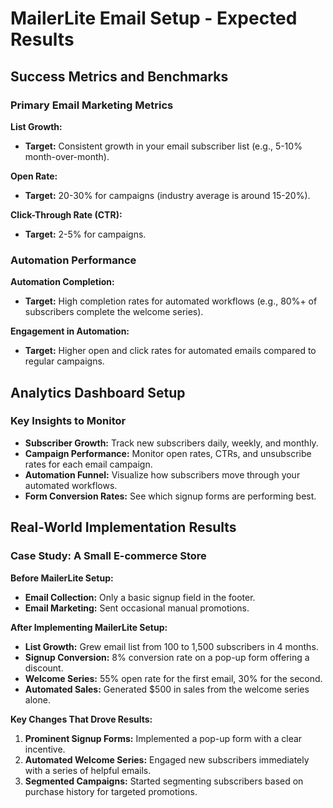 # MailerLite Email Setup - Expected Results

## Success Metrics and Benchmarks

### Primary Email Marketing Metrics

**List Growth:**
- **Target:** Consistent growth in your email subscriber list (e.g., 5-10% month-over-month).

**Open Rate:**
- **Target:** 20-30% for campaigns (industry average is around 15-20%).

**Click-Through Rate (CTR):**
- **Target:** 2-5% for campaigns.

### Automation Performance

**Automation Completion:**
- **Target:** High completion rates for automated workflows (e.g., 80%+ of subscribers complete the welcome series).

**Engagement in Automation:**
- **Target:** Higher open and click rates for automated emails compared to regular campaigns.

## Analytics Dashboard Setup

### Key Insights to Monitor

- **Subscriber Growth:** Track new subscribers daily, weekly, and monthly.
- **Campaign Performance:** Monitor open rates, CTRs, and unsubscribe rates for each email campaign.
- **Automation Funnel:** Visualize how subscribers move through your automated workflows.
- **Form Conversion Rates:** See which signup forms are performing best.

## Real-World Implementation Results

### Case Study: A Small E-commerce Store

**Before MailerLite Setup:**
- **Email Collection:** Only a basic signup field in the footer.
- **Email Marketing:** Sent occasional manual promotions.

**After Implementing MailerLite Setup:**
- **List Growth:** Grew email list from 100 to 1,500 subscribers in 4 months.
- **Signup Conversion:** 8% conversion rate on a pop-up form offering a discount.
- **Welcome Series:** 55% open rate for the first email, 30% for the second.
- **Automated Sales:** Generated $500 in sales from the welcome series alone.

**Key Changes That Drove Results:**
1.  **Prominent Signup Forms:** Implemented a pop-up form with a clear incentive.
2.  **Automated Welcome Series:** Engaged new subscribers immediately with a series of helpful emails.
3.  **Segmented Campaigns:** Started segmenting subscribers based on purchase history for targeted promotions.
